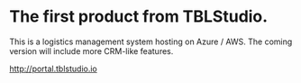 # The first product from TBLStudio.

This is a logistics management system hosting on Azure / AWS. The coming version will include more CRM-like features.

http://portal.tblstudio.io
